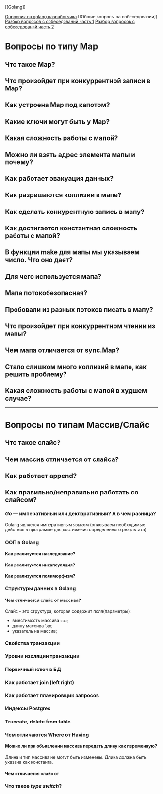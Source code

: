 [[Golang]]

[Опросник на golang разработчика](https://habr.com/ru/companies/oleg-bunin/articles/521582/)
[[Общие вопросы на собеседовании]]
[Разбор вопросов с собеседований часть 1](https://habr.com/ru/articles/654569/#prevhistory)
[Разбор вопросов с собеседований часть 2](https://habr.com/ru/articles/670974/)

# Вопросы по типу Map
## Что такое Map?

## Что произойдет при конкуррентной записи в Map?

## Как устроена Map под капотом?

## Какие ключи могут быть у Map?

## Какая сложность работы с мапой?

## Можно ли взять адрес элемента мапы и почему?

## Как работает эвакуация данных?

## Как разрешаются коллизии в мапе?

## Как сделать конкурентную запись в мапу?

## Как достигается константная сложность работы с мапой?

## В функции make для мапы мы указываем число. Что оно дает?

## Для чего используется мапа?

## Мапа потокобезопасная?

## Пробовали из разных потоков писать в мапу?

## Что произойдет при конкуррентном чтении из мапы?

## Чем мапа отличается от sync.Map?

## Стало слишком много коллизий в мапе, как решить проблему?

## Какая сложность работы с мапой в худшем случае?

___
# Вопросы по типам Массив/Слайс

## Что такое слайс?

## Чем массив отличается от слайса?

## Как работает append?

## Как правильно/неправильно работать со слайсом?



### _Go_ — императивный или декларативный? А в чем разница?

Golang является императивным языком (описываем необходимые действия в программе для достижения определенного  результата).

### ООП в Golang
#### __Как реализуется наследование?__
#### Как реализуется инкапсуляция?

#### Как реализуется полиморфизм?

### Структуры данных в Golang

#### Чем отличается слайс от массива?
Слайс - это структура, которая содержит поля(параметры):
- вместимость массива `cap`;
- длину массива `len`;
- указатель на массив;

### Cвойcтва транзакции
### Уровни изоляции транзакции
### Первичный ключ в БД
### Как работает join (left right)

### Как работает планировщик запросов

### Индексы Postgres

### Truncate, delete from table

### Чем отличаются Where от Having
#### Можно ли при объявлении массива передать длину как переменную?
Длина и тип массива не могут быть изменены. Длина должна быть указана как константа. 

#### Чем отличается слайс от 

### Что такое _type switch_?


